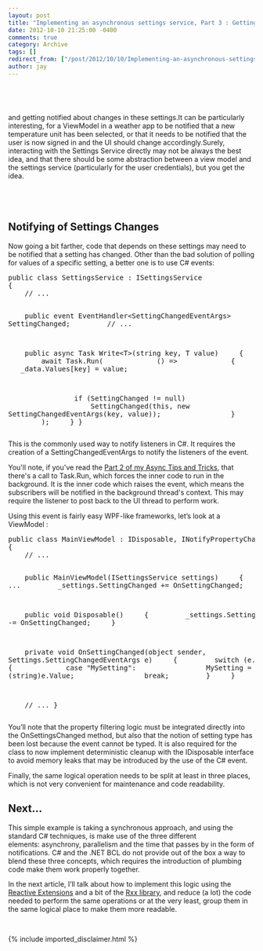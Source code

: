 ```yaml
---
layout: post
title: "Implementing an asynchronous settings service, Part 3 : Getting notified"
date: 2012-10-10 21:25:00 -0400
comments: true
category: Archive
tags: []
redirect_from: ["/post/2012/10/10/Implementing-an-asynchronous-settings-service-Part-3-Getting-notified", "/post/2012/10/10/implementing-an-asynchronous-settings-service-part-3-getting-notified"]
author: jay
---
```

<!-- more -->
<h2>&nbsp;</h2>
<p>and getting notified about changes in these settings.It can be particularly interesting, for a ViewModel in a weather app to be notified that a new temperature unit has been selected, or that it needs to be notified that the user is now signed in and the UI should change accordingly.Surely, interacting with the Settings Service directly may not be always the best idea, and that there should be some abstraction between a view model and the settings service&nbsp;(particularly for the user credentials), but you get the idea.</p>
<h2>&nbsp;</h2>
<h2>Notifying of Settings Changes</h2>
<p>Now going a bit farther, code that depends on these settings may need to be notified that a setting has changed. Other than the bad solution of polling for values of a specific setting,&nbsp;a better one is&nbsp;to use C# events:</p>
<pre class="brush: c-sharp">public class SettingsService : ISettingsService
{
&nbsp;&nbsp;&nbsp; // ...

&nbsp;&nbsp;&nbsp; public event EventHandler&lt;SettingChangedEventArgs&gt; SettingChanged;
&nbsp;&nbsp;&nbsp;
&nbsp;&nbsp;&nbsp; // ...

&nbsp;&nbsp;&nbsp; public async Task Write&lt;T&gt;(string key, T value)
&nbsp;&nbsp;&nbsp; {
&nbsp;&nbsp;&nbsp;&nbsp;&nbsp;&nbsp;&nbsp; await Task.Run(
&nbsp;&nbsp;&nbsp;&nbsp;&nbsp;&nbsp;&nbsp;&nbsp;&nbsp;&nbsp;&nbsp; () =&gt;
&nbsp;&nbsp;&nbsp;&nbsp;&nbsp;&nbsp;&nbsp;&nbsp;&nbsp;&nbsp;&nbsp; {
&nbsp;&nbsp;&nbsp;&nbsp;&nbsp;&nbsp;&nbsp;&nbsp;&nbsp;&nbsp;&nbsp;&nbsp; &nbsp;&nbsp;&nbsp;_data.Values[key] = value;

&nbsp;&nbsp;&nbsp;&nbsp;&nbsp;&nbsp;&nbsp;&nbsp;&nbsp;&nbsp;&nbsp;&nbsp;&nbsp;&nbsp;&nbsp; if (SettingChanged != null)
&nbsp;&nbsp;&nbsp;&nbsp;&nbsp;&nbsp;&nbsp;&nbsp;&nbsp;&nbsp;&nbsp;&nbsp;&nbsp;&nbsp;&nbsp; {
&nbsp;&nbsp;&nbsp;&nbsp;&nbsp;&nbsp;&nbsp;&nbsp;&nbsp;&nbsp;&nbsp;&nbsp;&nbsp;&nbsp;&nbsp;&nbsp;&nbsp;&nbsp;&nbsp; SettingChanged(this, new SettingChangedEventArgs(key, value));
&nbsp;&nbsp;&nbsp;&nbsp;&nbsp;&nbsp;&nbsp;&nbsp;&nbsp;&nbsp;&nbsp;&nbsp;&nbsp;&nbsp;&nbsp; }
&nbsp;&nbsp;&nbsp;&nbsp;&nbsp;&nbsp;&nbsp;&nbsp;&nbsp;&nbsp;&nbsp; }
&nbsp;&nbsp;&nbsp;&nbsp;&nbsp;&nbsp;&nbsp; );
&nbsp;&nbsp;&nbsp; }
}
</pre>
<p>This is the commonly used way to notify listeners in C#. It requires the creation of a SettingChangedEventArgs to notify the listeners of the event.</p>
<p>You'll note, if you've read the <a href="http://jaylee.org/post/2012/07/08/c-sharp-async-tips-and-tricks-part-2-async-void.aspx">Part 2 of my Async Tips and Tricks</a>, that there's a call to Task.Run, which forces the inner code to run in the background. It is the inner code which raises the event, which means the subscribers will be notified in the background thread's context. This may require the listener to post back to the UI thread to perform work.</p>
<p>Using this event is fairly easy WPF-like frameworks, let&rsquo;s look at a ViewModel :</p>
<pre class="brush: c-sharp">public class MainViewModel : IDisposable, INotifyPropertyChanged
{
&nbsp;&nbsp; &nbsp;// ...

&nbsp;&nbsp;&nbsp; public MainViewModel(ISettingsService settings)
&nbsp;&nbsp;&nbsp; {
&nbsp;&nbsp;&nbsp;&nbsp;&nbsp;&nbsp;&nbsp; // ...
&nbsp;&nbsp;&nbsp;&nbsp;&nbsp;&nbsp;&nbsp; _settings.SettingChanged += OnSettingChanged;
&nbsp;&nbsp;&nbsp; }

&nbsp;&nbsp;&nbsp; public void Disposable()
&nbsp;&nbsp;&nbsp; {
&nbsp;&nbsp;&nbsp;&nbsp;&nbsp;&nbsp;&nbsp; _settings.SettingChanged -= OnSettingChanged;
&nbsp;&nbsp;&nbsp; }

&nbsp;&nbsp;&nbsp; private void OnSettingChanged(object sender, Settings.SettingChangedEventArgs e)
&nbsp;&nbsp;&nbsp; {
&nbsp;&nbsp;&nbsp;&nbsp;&nbsp;&nbsp;&nbsp; switch (e.Key)
&nbsp;&nbsp;&nbsp;&nbsp;&nbsp;&nbsp;&nbsp; {
&nbsp;&nbsp;&nbsp;&nbsp;&nbsp;&nbsp;&nbsp;&nbsp;&nbsp;&nbsp;&nbsp; case "MySetting":
&nbsp;&nbsp;&nbsp;&nbsp;&nbsp;&nbsp;&nbsp;&nbsp;&nbsp;&nbsp;&nbsp;&nbsp;&nbsp;&nbsp;&nbsp; MySetting = (string)e.Value;
&nbsp;&nbsp;&nbsp;&nbsp;&nbsp;&nbsp;&nbsp;&nbsp;&nbsp;&nbsp;&nbsp;&nbsp;&nbsp;&nbsp;&nbsp; break;
&nbsp;&nbsp;&nbsp;&nbsp;&nbsp;&nbsp;&nbsp; }
&nbsp;&nbsp;&nbsp; }

&nbsp;&nbsp;&nbsp; // ...
}
</pre>
<p>You&rsquo;ll note that the property&nbsp;filtering logic must be integrated directly into the OnSettingsChanged method, but also that the notion of setting type has been lost because the event cannot be typed. It is&nbsp;also&nbsp;required for the class to now implement deterministic cleanup with the IDisposable interface to avoid memory leaks that may be introduced by the use of the C# event.</p>
<p>Finally, the same logical operation needs to be split at least in three places, which is not very convenient for maintenance and code readability.</p>
<h2>Next&hellip;</h2>
<p class="MsoNormal" style="margin: 0cm 0cm 10pt;">This simple example is taking a synchronous approach, and using the standard C# techniques, is make use of&nbsp;the three different elements:&nbsp;asynchrony, parallelism and the time that passes by in the form of notifications.&nbsp;C# and the .NET BCL&nbsp;do not provide out of the&nbsp;box&nbsp;a way to blend these three concepts, which&nbsp;requires the introduction of plumbing code make them work properly together.</p>
<p class="MsoNormal" style="margin: 0cm 0cm 10pt;">In the next article, I&rsquo;ll talk about how to implement this logic using the <a href="http://msdn.microsoft.com/en-us/data/gg577609.aspx">Reactive Extensions</a> and a bit of the <a href="http://rxx.codeplex.com/">Rxx library</a>, and reduce (a lot) the code needed to perform the same operations or at the very least, group them in the same logical place to make them more readable.</p>
<p class="MsoNormal" style="margin: 0cm 0cm 10pt;">&nbsp;</p>
{% include imported_disclaimer.html %}
